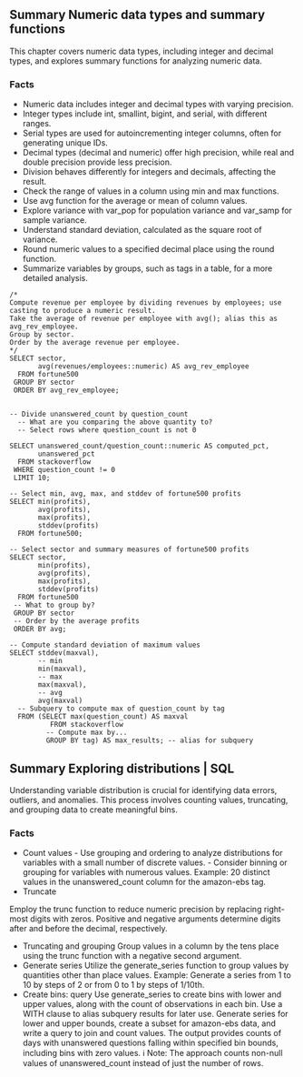 ## Summary Numeric data types and summary functions 

This chapter covers numeric data types, including integer and decimal types, and explores summary functions for analyzing numeric data.

### Facts
- Numeric data includes integer and decimal types with varying precision.
- Integer types include int, smallint, bigint, and serial, with different ranges.
- Serial types are used for autoincrementing integer columns, often for generating unique IDs.
- Decimal types (decimal and numeric) offer high precision, while real and double precision provide less precision.
- Division behaves differently for integers and decimals, affecting the result.
- Check the range of values in a column using min and max functions.
- Use avg function for the average or mean of column values.
- Explore variance with var_pop for population variance and var_samp for sample variance.
- Understand standard deviation, calculated as the square root of variance.
- Round numeric values to a specified decimal place using the round function.
- Summarize variables by groups, such as tags in a table, for a more detailed analysis.

```
/*
Compute revenue per employee by dividing revenues by employees; use casting to produce a numeric result.
Take the average of revenue per employee with avg(); alias this as avg_rev_employee.
Group by sector.
Order by the average revenue per employee.
*/
SELECT sector, 
       avg(revenues/employees::numeric) AS avg_rev_employee
  FROM fortune500
 GROUP BY sector
 ORDER BY avg_rev_employee;


-- Divide unanswered_count by question_count
  -- What are you comparing the above quantity to?
  -- Select rows where question_count is not 0

SELECT unanswered_count/question_count::numeric AS computed_pct, 
       unanswered_pct
  FROM stackoverflow
 WHERE question_count != 0
 LIMIT 10;

-- Select min, avg, max, and stddev of fortune500 profits
SELECT min(profits),
       avg(profits),
       max(profits),
       stddev(profits)
  FROM fortune500;

-- Select sector and summary measures of fortune500 profits
SELECT sector,
       min(profits),
       avg(profits),
       max(profits),
       stddev(profits)
  FROM fortune500
 -- What to group by?
 GROUP BY sector
 -- Order by the average profits
 ORDER BY avg;

-- Compute standard deviation of maximum values
SELECT stddev(maxval),
       -- min
       min(maxval),
       -- max
       max(maxval),
       -- avg
       avg(maxval)
  -- Subquery to compute max of question_count by tag
  FROM (SELECT max(question_count) AS maxval
          FROM stackoverflow
         -- Compute max by...
         GROUP BY tag) AS max_results; -- alias for subquery
```

## Summary Exploring distributions | SQL

Understanding variable distribution is crucial for identifying data errors, outliers, and anomalies. This process involves counting values, truncating, and grouping data to create meaningful bins.

### Facts
- Count values
       - Use grouping and ordering to analyze distributions for variables with a small number of discrete values.
       - Consider binning or grouping for variables with numerous values.
  Example: 20 distinct values in the unanswered_count column for the amazon-ebs tag.
- Truncate

Employ the trunc function to reduce numeric precision by replacing right-most digits with zeros.
Positive and negative arguments determine digits after and before the decimal, respectively.
- Truncating and grouping
Group values in a column by the tens place using the trunc function with a negative second argument.
- Generate series
Utilize the generate_series function to group values by quantities other than place values.
Example: Generate a series from 1 to 10 by steps of 2 or from 0 to 1 by steps of 1/10th.
- Create bins: query
Use generate_series to create bins with lower and upper values, along with the count of observations in each bin.
Use a WITH clause to alias subquery results for later use.
Generate series for lower and upper bounds, create a subset for amazon-ebs data, and write a query to join and count values.
The output provides counts of days with unanswered questions falling within specified bin bounds, including bins with zero values.
ℹ️ Note: The approach counts non-null values of unanswered_count instead of just the number of rows.
